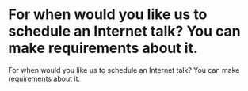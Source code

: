# For when would you like us to schedule an Internet talk? You can make requirements about it.

For when would you like us to schedule an Internet talk? You can make [requirements](https://medium.com/sol-data-management/how-is-it-better-to-communicate-using-podio-a43bef26cd2f) about it.